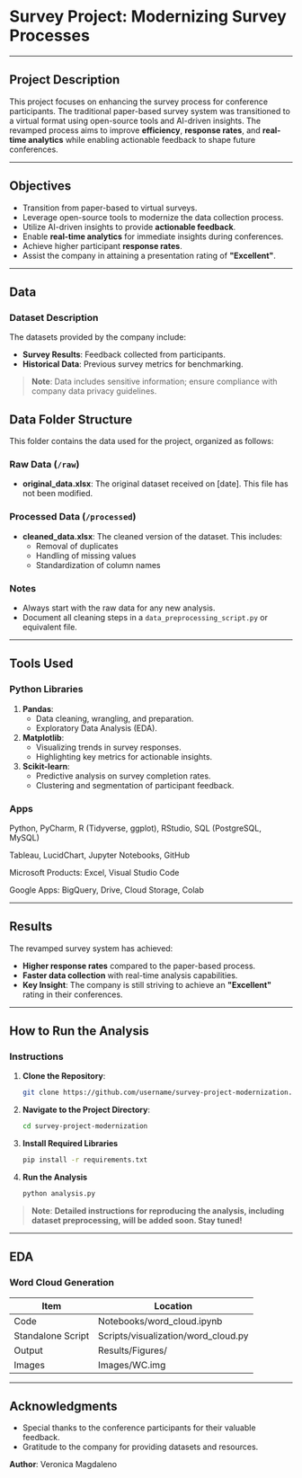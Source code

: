 # **Survey Project: Modernizing Survey Processes**

---

## **Project Description**
This project focuses on enhancing the survey process for conference participants. The traditional paper-based survey system was transitioned to a virtual format using open-source tools and AI-driven insights. The revamped process aims to improve **efficiency**, **response rates**, and **real-time analytics** while enabling actionable feedback to shape future conferences.

---

## **Objectives**
- Transition from paper-based to virtual surveys.
- Leverage open-source tools to modernize the data collection process.
- Utilize AI-driven insights to provide **actionable feedback**.
- Enable **real-time analytics** for immediate insights during conferences.
- Achieve higher participant **response rates**.
- Assist the company in attaining a presentation rating of **"Excellent"**.

---

## **Data**
### **Dataset Description**
The datasets provided by the company include:
- **Survey Results**: Feedback collected from participants.
- **Historical Data**: Previous survey metrics for benchmarking.

> **Note**: Data includes sensitive information; ensure compliance with company data privacy guidelines.

## Data Folder Structure

This folder contains the data used for the project, organized as follows:

### Raw Data (`/raw`)
- **original_data.xlsx**: The original dataset received on [date]. This file has not been modified.

### Processed Data (`/processed`)
- **cleaned_data.xlsx**: The cleaned version of the dataset. This includes:
  - Removal of duplicates
  - Handling of missing values
  - Standardization of column names

### Notes
- Always start with the raw data for any new analysis.
- Document all cleaning steps in a `data_preprocessing_script.py` or equivalent file.


---

## **Tools Used**
### **Python Libraries**
1. **Pandas**:
   - Data cleaning, wrangling, and preparation.
   - Exploratory Data Analysis (EDA).
2. **Matplotlib**:
   - Visualizing trends in survey responses.
   - Highlighting key metrics for actionable insights.
3. **Scikit-learn**:
   - Predictive analysis on survey completion rates.
   - Clustering and segmentation of participant feedback.
### **Apps** 
Python, PyCharm, R (Tidyverse, ggplot), RStudio, SQL (PostgreSQL, MySQL)

Tableau, LucidChart, Jupyter Notebooks, GitHub

Microsoft Products: Excel, Visual Studio Code

Google Apps: BigQuery, Drive, Cloud Storage, Colab 

---

## **Results**
The revamped survey system has achieved:
- **Higher response rates** compared to the paper-based process.
- **Faster data collection** with real-time analysis capabilities.
- **Key Insight**: The company is still striving to achieve an **"Excellent"** rating in their conferences.

---

## **How to Run the Analysis**
### **Instructions**
1. **Clone the Repository**:
   ```bash
   git clone https://github.com/username/survey-project-modernization.git

2. **Navigate to the Project Directory**:
   ```bash
   cd survey-project-modernization
3. **Install Required Libraries**
   ```bash
   pip install -r requirements.txt
4. **Run the Analysis** 
   ```bash
   python analysis.py

> **Note**: **Detailed instructions for reproducing the analysis, including dataset preprocessing, will be added soon. Stay tuned!**

---

## EDA
### **Word Cloud Generation**
| Item | Location| 
|---|---|
| Code | Notebooks/word_cloud.ipynb |
| Standalone Script | Scripts/visualization/word_cloud.py |
|Output | Results/Figures/ 
| Images | Images/WC.img |

---

## **Acknowledgments**
* Special thanks to the conference participants for their valuable feedback.
* Gratitude to the company for providing datasets and resources.

**Author**: Veronica Magdaleno
